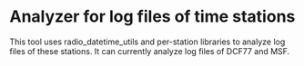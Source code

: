 # Analyzer for log files of time stations #

This tool uses radio_datetime_utils and per-station libraries to analyze log files of these stations.
It can currently analyze log files of DCF77 and MSF.
